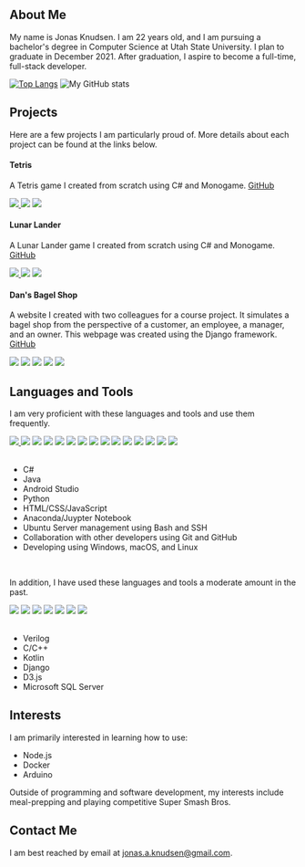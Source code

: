 ## About Me

My name is Jonas Knudsen. I am 22 years old, and I am pursuing a bachelor's degree in Computer Science at Utah State University. 
I plan to graduate in December 2021. After graduation, I aspire to become a full-time, full-stack developer.

[![Top Langs](https://github-readme-stats.vercel.app/api/top-langs/?username=jonasknudsen&layout=compact)](https://github.com/anuraghazra/github-readme-stats)
![My GitHub stats](https://github-readme-stats.vercel.app/api?username=jonasknudsen&hide_title=true&count_private=true&include_all_commits=true&hide_rank=true)

## Projects

Here are a few projects I am particularly proud of. More details about each project can be found at the links below.

#### Tetris 

A Tetris game I created from scratch using C# and Monogame. <a href="https://github.com/jonasknudsen/cs5410/tree/main/FinalProject-Tetris">GitHub</a>

<div> 
 <a href="https://docs.microsoft.com/en-us/dotnet/csharp/">
  <img src="https://img.shields.io/badge/C%23-239120?style=for-the-badge&logo=c-sharp&logoColor=white" />
 </a>
 <img src="https://img.shields.io/badge/.NET-5C2D91?style=for-the-badge&logo=.net&logoColor=white" />
 <img src="https://img.shields.io/badge/MonoGame-D54B23?style=for-the-badge&logo=.net&logoColor=white" />
</div>

#### Lunar Lander

A Lunar Lander game I created from scratch using C# and Monogame. [GitHub](https://github.com/jonasknudsen/cs5410/tree/main/Assn3-LunarLander)

<div> 
 <a href="https://docs.microsoft.com/en-us/dotnet/csharp/">
  <img src="https://img.shields.io/badge/C%23-239120?style=for-the-badge&logo=c-sharp&logoColor=white" />
 </a>
 <img src="https://img.shields.io/badge/.NET-5C2D91?style=for-the-badge&logo=.net&logoColor=white" />
 <img src="https://img.shields.io/badge/MonoGame-D54B23?style=for-the-badge&logo=.net&logoColor=white" />
</div>

#### Dan's Bagel Shop

A website I created with two colleagues for a course project. It simulates a bagel shop from the perspective of 
a customer, an employee, a manager, and an owner. This webpage was created using the Django framework.
[GitHub](https://github.com/jonasknudsen/cs3450-7even) 

<div>
 <img src="https://img.shields.io/badge/HTML5-E34F26?style=for-the-badge&logo=html5&logoColor=white" />
 <img src="https://img.shields.io/badge/CSS-239120?&style=for-the-badge&logo=css3&logoColor=white" />
 <img src="https://img.shields.io/badge/JavaScript-323330?style=for-the-badge&logo=javascript&logoColor=F7DF1E" />
 <img src="https://img.shields.io/badge/SQLite-07405E?style=for-the-badge&logo=sqlite&logoColor=white" />
 <img src="https://img.shields.io/badge/Django-092E20?style=for-the-badge&logo=django&logoColor=white" />
</div>

## Languages and Tools

I am very proficient with these languages and tools and use them frequently.

<div>
 <a href="https://docs.microsoft.com/en-us/dotnet/csharp/">
  <img src="https://img.shields.io/badge/C%23-239120?style=for-the-badge&logo=c-sharp&logoColor=white" />
 </a>
 <img src="https://img.shields.io/badge/.NET-5C2D91?style=for-the-badge&logo=.net&logoColor=white" />
 <img src="https://img.shields.io/badge/Java-ED8B00?style=for-the-badge&logo=java&logoColor=white" />
 <img src="https://img.shields.io/badge/Android_Studio-3DDC84?style=for-the-badge&logo=android&logoColor=white" />
 <img src="https://img.shields.io/badge/Python-14354C?style=for-the-badge&logo=python&logoColor=white" />
 <img src="https://img.shields.io/badge/HTML5-E34F26?style=for-the-badge&logo=html5&logoColor=white" />
 <img src="https://img.shields.io/badge/CSS-239120?&style=for-the-badge&logo=css3&logoColor=white" />
 <img src="https://img.shields.io/badge/JavaScript-323330?style=for-the-badge&logo=javascript&logoColor=F7DF1E" />
 <img src="https://img.shields.io/badge/Juypter-orange?style=for-the-badge&logo=Jupyter&logoColor=white" />
 <img src="https://img.shields.io/badge/Ubuntu_Server-E95420?style=for-the-badge&logo=ubuntu&logoColor=white" />
 <img src="https://img.shields.io/badge/Bash-121011?style=for-the-badge&logo=gnu-bash&logoColor=white" />
 <img src="https://img.shields.io/badge/GitHub-100000?style=for-the-badge&logo=github&logoColor=white" />
 <img src="https://img.shields.io/badge/Windows-0078D6?style=for-the-badge&logo=windows&logoColor=white" />
 <img src="https://img.shields.io/badge/macOS-999999?style=for-the-badge&logo=apple&logoColor=white" />
 <img src="https://img.shields.io/badge/Linux-0A0A0A?style=for-the-badge" />
</div>

<br />

<ul>
  <li> C# </li>
  <li> Java </li>
  <li> Android Studio </li>
  <li> Python </li>
  <li> HTML/CSS/JavaScript </li>
  <li> Anaconda/Juypter Notebook </li>
  <li> Ubuntu Server management using Bash and SSH </li>
  <li> Collaboration with other developers using Git and GitHub </li>
  <li> Developing using Windows, macOS, and Linux </li>
 </ul>

<br />

In addition, I have used these languages and tools a moderate amount in the past.

<div>
 <img src="https://img.shields.io/badge/Verilog-14354C?style=for-the-badge" />
 <img src="https://img.shields.io/badge/C-00599C?style=for-the-badge&logo=c&logoColor=white" />
 <img src="https://img.shields.io/badge/C%2B%2B-00599C?style=for-the-badge&logo=c%2B%2B&logoColor=white" />
 <img src="https://img.shields.io/badge/Kotlin-0095D5?&style=for-the-badge&logo=kotlin&logoColor=white" />
 <img src="https://img.shields.io/badge/Django-092E20?style=for-the-badge&logo=django&logoColor=white" />
 <img src="https://img.shields.io/badge/D3.js-orange?style=for-the-badge" />
 <img src="https://img.shields.io/badge/Microsoft_SQL_Server-CC2927?style=for-the-badge&logo=microsoft-sql-server&logoColor=white" />
</div>

<br />

 <ul>
  <li> Verilog </li>
  <li> C/C++ </li>
  <li> Kotlin </li>
  <li> Django </li>
  <li> D3.js </li>
  <li> Microsoft SQL Server </li>
 </ul>

## Interests

I am primarily interested in learning how to use:

* Node.js
* Docker
* Arduino

Outside of programming and software development, my interests include meal-prepping and playing competitive Super Smash Bros.

## Contact Me

I am best reached by email at jonas.a.knudsen@gmail.com.
